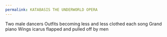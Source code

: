 ```yaml
---
permalink: KATABASIS THE UNDERWORLD OPERA
---
```

Two male dancers 
Outfits becoming less and less clothed each song 
Grand piano 
Wings icarus flapped and pulled off by men